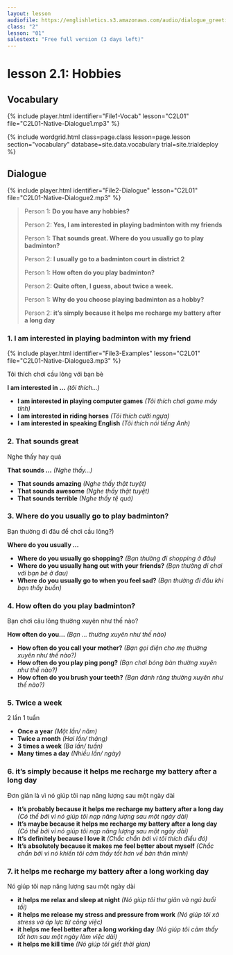 ```yaml
---
layout: lesson
audiofile: https://englishletics.s3.amazonaws.com/audio/dialogue_greetings_01.mp3
class: "2"
lesson: "01"
salestext: "Free full version (3 days left)"
---
```


# lesson 2.1: Hobbies 

## Vocabulary
{% include player.html identifier="File1-Vocab" lesson="C2L01" file="C2L01-Native-Dialogue1.mp3" %}

{% include wordgrid.html 
		class=page.class 
		lesson=page.lesson 
		section="vocabulary"
		database=site.data.vocabulary 
		trial=site.trialdeploy %}



## Dialogue
{% include player.html identifier="File2-Dialogue" lesson="C2L01" file="C2L01-Native-Dialogue2.mp3" %}

             
> Person 1: **Do you have any hobbies?**
> 
> Person 2: **Yes, I am interested in playing badminton with my friends**   
> 
> Person 1: **That sounds great. Where do you usually go to play badminton?**  
> 
> Person 2: **I usually go to a badminton court in district 2**  
>     
> Person 1: **How often do you play badminton?**  
>     
> Person 2: **Quite often, I guess, about twice a week.**   
>     
> Person 1: **Why do you choose playing badminton as a hobby?**  
>     
> Person 2: **it’s simply because it helps me recharge my battery after a long day**   



### 1. I am interested in playing badminton with my friend
{% include player.html identifier="File3-Examples" lesson="C2L01" file="C2L01-Native-Dialogue3.mp3" %}

Tôi thích chơi cầu lông với bạn bè 

**I am interested in …** *(tôi thích…)*

- **I am interested in playing computer games** *(Tôi thích chơi game máy tính)*
- **I am interested in riding horses** *(Tôi thích cưỡi ngựa)*
- **I am interested in speaking English** *(Tôi thích nói tiếng Anh)*

### 2. That sounds great

Nghe thấy hay quá 

**That sounds …** *(Nghe thấy…)*

- **That sounds amazing** *(Nghe thấy thật tuyệt)*
- **That sounds awesome** *(Nghe thấy thật tuyệt)*
- **That sounds terrible** *(Nghe thấy tệ quá)*

### 3. Where do you usually go to play badminton?

Bạn thường đi đâu để chơi cầu lông?)

**Where do you usually …**

- **Where do you usually go shopping?** *(Bạn thường đi shopping ở đâu)*
- **Where do you usually hang out with your friends?** *(Bạn thường đi chơi với bạn bè ở đau)*
- **Where do you usually go to when you feel sad?** *(Bạn thường đi đâu khi bạn thấy buồn)*

### 4. How often do you play badminton?

Bạn chơi câu lông thường xuyên như thế nào?

**How often do you…** *(Bạn … thường xuyên như thế nào)*
- **How often do you call your mother?** *(Bạn gọi điện cho mẹ thường xuyên như thế nào?)*
- **How often do you play ping pong?** *(Bạn chơi bóng bàn thường xuyên như thế nào?)*
- **How often do you brush your teeth?** *(Bạn đánh răng thường xuyên như thế nào?)*

### 5. Twice a week

2 lần 1 tuần

- **Once a year** *(Một lần/ năm)*
- **Twice a month** *(Hai lần/ tháng)*
- **3 times a week** *(Ba lần/ tuần)*
- **Many times a day** *(Nhiều lần/ ngày)*

### 6. it’s simply because it helps me recharge my battery after a long day

Đơn giản là vì nó giúp tôi nạp năng lượng sau một ngày dài

- **It’s probably because it helps me recharge my battery after a long day** *(Có thể bởi vì nó giúp tôi nạp năng lượng sau một ngày dài)*
- **It’s maybe because it helps me recharge my battery after a long day** *(Có thể bởi vì nó giúp tôi nạp năng lượng sau một ngày dài)*
- **It’s definitely because I love it** *(Chắc chắn bởi vì tôi thích điều đó)*
- **It’s absolutely because it makes me feel better about myself** *(Chắc chắn bởi vì nó khiến tôi cảm thấy tốt hơn về bản thân mình)*

### 7. it helps me recharge my battery after a long working day

Nó giúp tôi nạp năng lượng sau một ngày dài

- **it helps me relax and sleep at night** *(Nó giúp tôi thư giãn và ngủ buối tối)*
- **it helps me release my stress and pressure from work** *(Nó giúp tôi xả stress và áp lực từ công việc)*
- **it helps me feel better after a long working day** *(Nó giúp tôi cảm thấy tốt hơn sau một ngày làm việc dài)*
- **it helps me kill time** *(Nó giúp tôi giết thời gian)*

